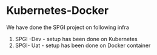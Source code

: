 # Kubernetes-Docker
We have done the SPGI project on following infra 
1. SPGI -Dev - setup has been done on Kubernetes
2. SPGI- Uat - setup has been done on Docker container
